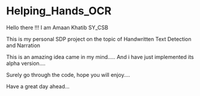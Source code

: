 # Helping_Hands_OCR

Hello there !!!
I am Amaan Khatib 
SY_CSB

This is my personal SDP project on the topic of
Handwritten Text Detection and Narration

This is an amazing idea came in my mind.....
And i have just implemented its alpha version....

Surely go through the code, hope you will enjoy....

Have a great day ahead...
